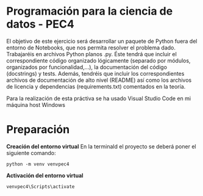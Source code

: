 # Programación para la ciencia de datos - PEC4

El objetivo de este ejercicio será desarrollar un paquete de Python fuera del entorno de Notebooks, que nos permita resolver el problema dado. Trabajaréis en archivos Python planos .py. Éste tendrá que incluir el correspondiente código organizado lógicamente (separado por módulos, organizados por funcionalidad,...), la documentación del código (docstrings) y tests. Además, tendréis que incluir los correspondientes archivos de documentación de alto nivel (README) así como los archivos de licencia y dependencias (requirements.txt) comentados en la teoría.

Para la realización de esta práctiva se ha usado Visual Studio Code en mi máquina host Windows

# Preparación

**Creación del entorno virtual**
En la terminald el proyecto se deberá poner el siguiente comando:

```shell
python -m venv venvpec4
```

**Activación del entorno virtual**
```shell
venvpec4\Scripts\activate 
```